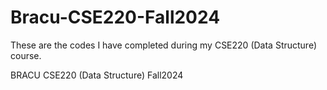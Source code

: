# Bracu-CSE220-Fall2024
These are the codes I have completed during my CSE220 (Data Structure) course.

BRACU CSE220 (Data Structure) Fall2024
